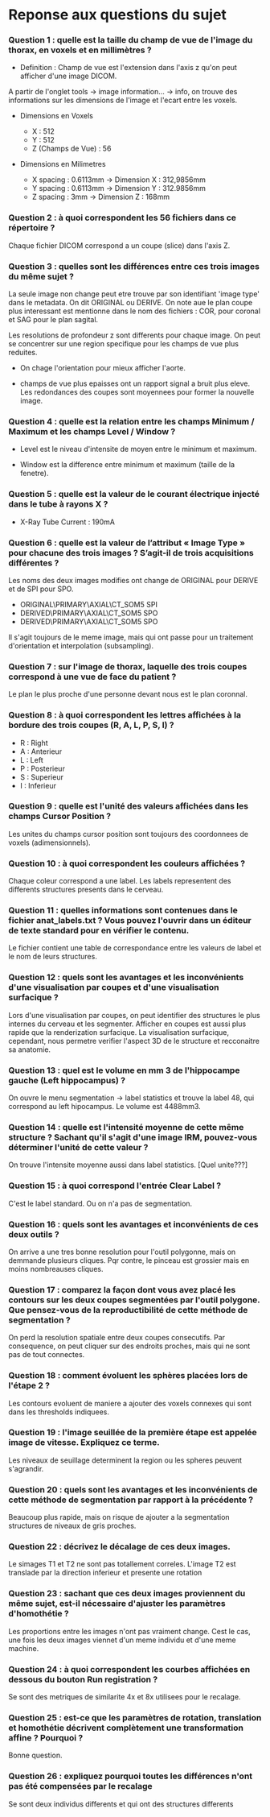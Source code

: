 # Reponse aux questions du sujet

### Question 1 : quelle est la taille du champ de vue de l'image du thorax, en voxels et en millimètres ?

- Definition : Champ de vue est l'extension dans l'axis z qu'on peut afficher d'une image DICOM.

A partir de l'onglet tools -> image information... -> info, on trouve des informations sur les dimensions de l'image et l'ecart entre les voxels.

* Dimensions en Voxels
	- X : 512
	- Y : 512
	- Z (Champs de Vue) : 56 

* Dimensions en Milimetres
	- X spacing : 0.6113mm -> Dimension X : 312,9856mm 
	- Y spacing : 0.6113mm -> Dimension Y : 312.9856mm
	- Z spacing : 3mm      -> Dimension Z : 168mm


### Question 2 : à quoi correspondent les 56 fichiers dans ce répertoire ?

Chaque fichier DICOM correspond a un coupe (slice) dans l'axis Z.

### Question 3 : quelles sont les différences entre ces trois images du même sujet ?

La seule image non change peut etre trouve par son identifiant 'image type' dans le metadata.
On dit ORIGINAL ou DERIVE. On note aue le plan coupe plus interessant est mentionne dans le nom des fichiers : COR, pour coronal et SAG pour le plan sagital.

Les resolutions de profondeur z sont differents pour chaque image. On peut se concentrer sur une region specifique pour les champs de vue plus reduites.

- On chage l'orientation pour mieux afficher l'aorte.

- champs de vue plus epaisses ont un rapport signal a bruit plus eleve. Les redondances des coupes sont moyennees pour former la nouvelle image.

### Question 4 : quelle est la relation entre les champs Minimum / Maximum et les champs Level / Window ?

- Level est le niveau d'intensite de moyen entre le minimum et maximum.

- Window est la difference entre minimum et maximum (taille de la fenetre).

### Question 5 : quelle est la valeur de le courant électrique injecté dans le tube à rayons X ?

* X-Ray Tube Current : 190mA

### Question 6 : quelle est la valeur de l’attribut « Image Type » pour chacune des trois images ? S’agit-il de trois acquisitions différentes ?

Les noms des deux images modifies ont change de ORIGINAL pour DERIVE et de SPI pour SPO.

- ORIGINAL\PRIMARY\AXIAL\CT\_SOM5 SPI
- DERIVED\PRIMARY\AXIAL\CT\_SOM5 SPO
- DERIVED\PRIMARY\AXIAL\CT\_SOM5 SPO

Il s'agit toujours de le meme image, mais qui ont passe pour un traitement d'orientation et interpolation (subsampling).


### Question 7 : sur l'image de thorax, laquelle des trois coupes correspond à une vue de face du patient ? 

Le plan le plus proche d'une personne devant nous est le plan coronnal.

### Question 8 : à quoi correspondent les lettres affichées à la bordure des trois coupes (R, A, L, P, S, I) ?

- R : Right
- A : Anterieur
- L : Left
- P : Posterieur
- S : Superieur
- I : Inferieur

### Question 9 : quelle est l'unité des valeurs affichées dans les champs Cursor Position ?

Les unites  du champs cursor position sont toujours des coordonnees de voxels (adimensionnels).

### Question 10 : à quoi correspondent les couleurs affichées ?

Chaque coleur correspond a une label.
Les labels representent des differents structures presents dans le cerveau.

### Question 11 : quelles informations sont contenues dans le fichier anat\_labels.txt ? Vous pouvez l'ouvrir dans un éditeur de texte standard pour en vérifier le contenu.

Le fichier contient une table de correspondance entre les valeurs de label et le nom de leurs structures.

### Question 12 : quels sont les avantages et les inconvénients d'une visualisation par coupes et d'une visualisation surfacique ?

Lors d'une visualisation par coupes, on peut identifier des structures le plus internes du cerveau et les segmenter.
Afficher en coupes est aussi plus rapide que la renderization surfacique.
La visualisation surfacique, cependant, nous permetre verifier l'aspect 3D de le structure et recconaitre sa anatomie.

### Question 13 : quel est le volume en mm 3 de l'hippocampe gauche (Left hippocampus) ?

On ouvre le menu segmentation -> label statistics et trouve la label 48, qui correspond au left hipocampus.
Le volume est 4488mm3.

### Question 14 : quelle est l'intensité moyenne de cette même structure ? Sachant qu'il s'agit d'une image IRM, pouvez-vous déterminer l'unité de cette valeur ?

On trouve l'intensite moyenne aussi dans label statistics. [Quel unite???]

### Question 15 : à quoi correspond l'entrée Clear Label ?

C'est le label standard. Ou on n'a pas de segmentation.

### Question 16 : quels sont les avantages et inconvénients de ces deux outils ?

On arrive a une tres bonne resolution pour l'outil polygonne, mais on demmande plusieurs cliques.
Pqr contre, le pinceau est grossier mais en moins nombreauses cliques.

### Question 17 : comparez la façon dont vous avez placé les contours sur les deux coupes segmentées par l'outil polygone. Que pensez-vous de la reproductibilité de cette méthode de segmentation ?

On perd la resolution spatiale entre deux coupes consecutifs. Par consequence, on peut cliquer sur des endroits proches, mais qui ne sont pas de tout connectes.

### Question 18 : comment évoluent les sphères placées lors de l'étape 2 ?

Les contours evoluent de maniere a ajouter des voxels connexes qui sont dans les thresholds indiquees.

### Question 19 : l'image seuillée de la première étape est appelée image de vitesse. Expliquez ce terme.

Les niveaux de seuillage determinent la region ou les spheres peuvent s'agrandir.

### Question 20 : quels sont les avantages et les inconvénients de cette méthode de segmentation par rapport à la précédente ?

Beaucoup plus rapide, mais on risque de ajouter a la segmentation structures de niveaux de gris proches.

### Question 22 : décrivez le décalage de ces deux images.

Le simages T1 et T2 ne sont pas totallement correles.
L'image T2 est translade par la direction inferieur et presente une rotation

### Question 23 : sachant que ces deux images proviennent du même sujet, est-il nécessaire d'ajuster les paramètres d'homothétie ? 

Les proportions entre les images n'ont pas vraiment change.
Cest le cas, une fois les deux images viennet d'un meme individu et d'une meme machine.

### Question 24 : à quoi correspondent les courbes affichées en dessous du bouton Run registration ?

Se sont des metriques de similarite 4x et 8x utilisees pour le recalage.

### Question 25 : est-ce que les paramètres de rotation, translation et homothétie décrivent complètement une transformation affine ? Pourquoi ?

Bonne question.

### Question 26 : expliquez pourquoi toutes les différences n'ont pas été compensées par le recalage

Se sont deux individus differents et qui ont des structures differents

